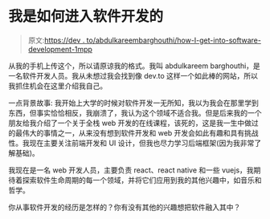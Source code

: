# 我是如何进入软件开发的

> 原文:[https://dev . to/abdulkareembarghouthi/how-I-get-into-software-development-1mpp](https://dev.to/abdulkareembarghouthi/how-i-got-into-software-development-1mpp)

从我的手机上传这个，所以请原谅我的格式。我叫 abdulkareem barghouthi，是一名软件开发人员。我从未想过我会找到像 dev.to 这样一个如此棒的网站，所以我抓住机会在这里介绍我自己。

一点背景故事:
我开始上大学的时候对软件开发一无所知，我以为我会在那里学到东西，但事实恰恰相反，我崩溃了，我认为这个领域不适合我。但是后来我的一个朋友给我介绍了一个关于全栈 web 开发的在线课程，该死的，这是我一生中做过的最伟大的事情之一，从来没有想到软件开发和 web 开发会如此有趣和具有挑战性。我现在主要关注前端开发和 UI 设计，但我也尽力学习后端框架(因为我非常了解基础)。

我现在是一名 web 开发人员，主要负责 react、react native 和一些 vuejs，我期待着探索软件生命周期的每一个领域，并将它们应用到我的其他兴趣中，如音乐和哲学。

你从事软件开发的经历是怎样的？你有没有其他的兴趣想把软件融入其中？